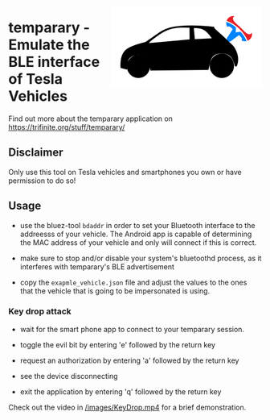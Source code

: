<a href="https://trifinite.org/stuff/tempara/" target="_blank"><img align="right" src="/images/temparary_logo.png"/></a>

# temparary - Emulate the BLE interface of Tesla Vehicles

Find out more about the temparary application on https://trifinite.org/stuff/temparary/ 

## Disclaimer
Only use this tool on Tesla vehicles and smartphones you own or have permission to do so!

## Usage

* use the bluez-tool `bdaddr` in order to set your Bluetooth interface to the addreesss of your vehicle. The Android app is capable of determining the MAC address of your vehicle and only will connect if this is correct.

* make sure to stop and/or disable your system's bluetoothd process, as it interferes with temparary's BLE advertisement

* copy the `exapmle_vehicle.json` file and adjust the values to the ones that the vehicle that is going to be impersonated is using.

### Key drop attack

* wait for the smart phone app to connect to your temparary session.

* toggle the evil bit by entering 'e' followed by the return key

* request an authorization by entering 'a' followed by the return key

* see the device disconnecting

* exit the application by entering 'q' followed by the return key

Check out the video in <a href="https://github.com/trifinite/temparary/blob/main/images/KeyDrop.mp4?raw=true">/images/KeyDrop.mp4</a> for a brief demonstration.
